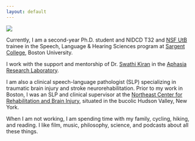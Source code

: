 ```yaml
---
layout: default
---
```


<img class="profile-picture" src="image.png">

Currently, I am a second-year Ph.D. student and NIDCD T32 and [NSF UtB](https://www.bu.edu/neurophotonics-nrt/) trainee in the Speech, Language & Hearing Sciences program at [Sargent College](https://www.bu.edu/sargent/), Boston University. 

I work with the support and mentorship of Dr. [Swathi Kiran](https://www.bu.edu/sargent/profile/swathi-kiran-ph-d-ccc-slp/) in the [Aphasia Research Laboratory](https://www.bu.edu/aphasiaresearch/).

I am also a clinical speech-language pathologist (SLP) specializing in traumatic brain injury and stroke neurorehabilitation. Prior to my work in Boston, I was an SLP and clinical supervisor at the [Northeast Center for Rehabilitation and Brain Injury](http://www.northeastcenter.com), situated in the bucolic Hudson Valley, New York.  

When I am not working, I am spending time with my family, cycling, hiking, and reading. I like film, music, philosophy, science, and podcasts about all these things.
